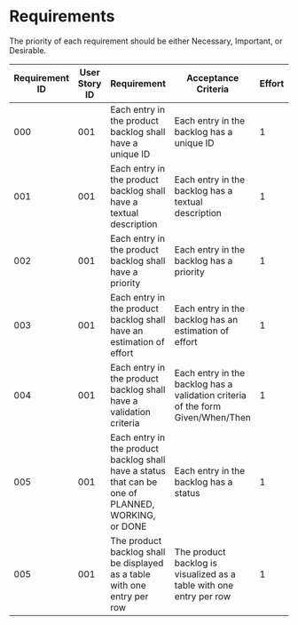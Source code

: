 # Requirements

The priority of each requirement should be either Necessary, Important, or Desirable.

| Requirement ID | User Story ID | Requirement | Acceptance Criteria | Effort | Priority | Status |
|----------------|---------------|-------------|---------------------|--------|----------|--------|
|            000 |           001 | Each entry in the product backlog shall have a unique ID             | Each entry in the backlog has a unique ID | 1 | Necessary | Verified |
|            001 |           001 | Each entry in the product backlog shall have a textual description   | Each entry in the backlog has a textual description | 1 | Necessary | Verified |
|            002 |           001 | Each entry in the product backlog shall have a priority | Each entry in the backlog has a priority | 1 | Necessary | Verified |
|            003 |           001 | Each entry in the product backlog shall have an estimation of effort | Each entry in the backlog has an estimation of effort | 1 | Necessary | Verified |
|            004 |           001 | Each entry in the product backlog shall have a validation criteria   | Each entry in the backlog has a validation criteria of the form Given/When/Then | 1 | Necessary | Verified |
|            005 |           001 | Each entry in the product backlog shall have a status that can be one of PLANNED, WORKING, or DONE | Each entry in the backlog has a status | 1 | Necessary | Verified |
|            005 |           001 | The product backlog shall be displayed as a table with one entry per row | The product backlog is visualized as a table with one entry per row | 1 | Necessary | Verified |

